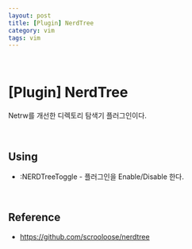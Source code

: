 ```yaml
---
layout: post
title: [Plugin] NerdTree
category: vim
tags: vim
---
```


&nbsp;

# [Plugin] NerdTree

Netrw를 개선한 디렉토리 탐색기 플러그인이다.

&nbsp;

## Using

- :NERDTreeToggle - 플러그인을 Enable/Disable 한다.

&nbsp;

## Reference

- https://github.com/scrooloose/nerdtree


